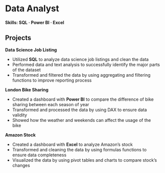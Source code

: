 # Data Analyst

#### Skills: SQL · Power BI · Excel

## Projects

**Data Science Job Listing**
- Utilized **SQL** to analyze data science job listings and clean the data
- Performed data and text analysis to successfully identify the major parts of the dataset
- Transformed and filtered the data by using aggregating and filtering functions to improve reporting process

**London Bike Sharing**
- Created a dashboard with **Power BI** to compare the difference of bike sharing between each season of year
- Transformed and processed the data by using DAX to ensure data validity
- Showed how the weather and weekends can affect the usage of the bike

**Amazon Stock**
- Created a dashboard with **Excel** to analyze Amazon’s stock
- Transformed and cleaning the data by using formulas functions to ensure data completeness
- Visualized the data by using pivot tables and charts to compare stock’s changes
